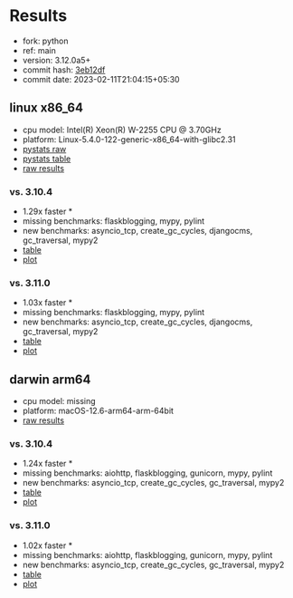 # Results

- fork: python
- ref: main
- version: 3.12.0a5+
- commit hash: [3eb12df](https://github.com/python/cpython/commit/3eb12df)
- commit date: 2023-02-11T21:04:15+05:30

## linux x86_64

- cpu model: Intel(R) Xeon(R) W-2255 CPU @ 3.70GHz
- platform: Linux-5.4.0-122-generic-x86_64-with-glibc2.31
- [pystats raw](bm-20230211-linux-x86_64-python-main-3.12.0a5%2B-3eb12df-pystats.json)
- [pystats table](bm-20230211-linux-x86_64-python-main-3.12.0a5%2B-3eb12df-pystats.md)
- [raw results](bm-20230211-linux-x86_64-python-main-3.12.0a5%2B-3eb12df.json)

### vs. 3.10.4

- 1.29x faster \*
- missing benchmarks: flaskblogging, mypy, pylint
- new benchmarks: asyncio_tcp, create_gc_cycles, djangocms, gc_traversal, mypy2
- [table](bm-20230211-linux-x86_64-python-main-3.12.0a5%2B-3eb12df-vs-3.10.4.md)
- [plot](bm-20230211-linux-x86_64-python-main-3.12.0a5%2B-3eb12df-vs-3.10.4.png)

### vs. 3.11.0

- 1.03x faster \*
- missing benchmarks: flaskblogging, mypy, pylint
- new benchmarks: asyncio_tcp, create_gc_cycles, djangocms, gc_traversal, mypy2
- [table](bm-20230211-linux-x86_64-python-main-3.12.0a5%2B-3eb12df-vs-3.11.0.md)
- [plot](bm-20230211-linux-x86_64-python-main-3.12.0a5%2B-3eb12df-vs-3.11.0.png)

## darwin arm64

- cpu model: missing
- platform: macOS-12.6-arm64-arm-64bit
- [raw results](bm-20230211-darwin-arm64-python-main-3.12.0a5%2B-3eb12df.json)

### vs. 3.10.4

- 1.24x faster \*
- missing benchmarks: aiohttp, flaskblogging, gunicorn, mypy, pylint
- new benchmarks: asyncio_tcp, create_gc_cycles, gc_traversal, mypy2
- [table](bm-20230211-darwin-arm64-python-main-3.12.0a5%2B-3eb12df-vs-3.10.4.md)
- [plot](bm-20230211-darwin-arm64-python-main-3.12.0a5%2B-3eb12df-vs-3.10.4.png)

### vs. 3.11.0

- 1.02x faster \*
- missing benchmarks: aiohttp, flaskblogging, gunicorn, mypy, pylint
- new benchmarks: asyncio_tcp, create_gc_cycles, gc_traversal, mypy2
- [table](bm-20230211-darwin-arm64-python-main-3.12.0a5%2B-3eb12df-vs-3.11.0.md)
- [plot](bm-20230211-darwin-arm64-python-main-3.12.0a5%2B-3eb12df-vs-3.11.0.png)

